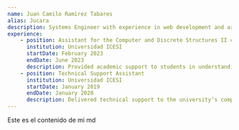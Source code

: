 ```yaml
---
name: Juan Camilo Ramirez Tabares
alias: Jucara
description: Systems Engineer with experience in web development and artificial intelligence. Passionate about continuous learning and applying best practices to find optimal solutions. I enjoy combining AI and web development in innovative projects, exploring new technologies to improve my skills.
experience: 
    - position: Assistant for the Computer and Discrete Structures II course
      institution: Universidad ICESI
      startDate: February 2023
      endDate: June 2023
      description: Provided academic support to students in understanding and applying advanced algorithms, including graphs and cryptography. Guided students in resolving practical exercises and projects, fostering the development of logical and algorithmic thinking.
    - position: Technical Support Assistant
      institution: Universidad ICESI
      startDate: January 2019
      endDate: January 2020
      description: Delivered technical support to the university’s computer systems, ensuring their proper functionality. Performed preventive maintenance, including internal cleaning and hardware optimization. Executed formatting and installation of operating systems and specialized software. Managed data backups to ensure information integrity and installed and configured new equipment for optimal performance.
---
```


Este es el contenido de mi md